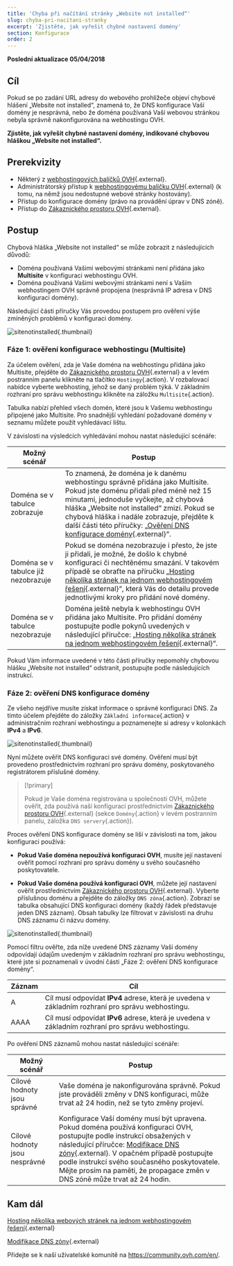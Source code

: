 ```yaml
---
title: 'Chyba při načítání stránky „Website not installed“'
slug: chyba-pri-nacitani-stranky
excerpt: 'Zjistěte, jak vyřešit chybné nastavení domény'
section: Konfigurace
order: 2
---
```


**Poslední aktualizace 05/04/2018**

## Cíl

Pokud se po zadání URL adresy do webového prohlížeče objeví chybové hlášení „Website not installed“, znamená to, že DNS konfigurace Vaší domény je nesprávná, nebo že doména používaná Vaší webovou stránkou nebyla správně nakonfigurována na webhostingu OVH.

**Zjistěte, jak vyřešit chybné nastavení domény, indikované chybovou hláškou „Website not installed“.**

## Prerekvizity

- Některý z [webhostingových balíčků OVH](https://www.ovh.cz/webhosting/){.external}.
- Administrátorský přístup k [webhostingovému balíčku OVH](https://www.ovh.cz/webhosting/){.external} (k tomu, na němž jsou nedostupné webové stránky hostovány).
- Přístup do konfigurace domény (právo na provádění úprav v DNS zóně).
- Přístup do [Zákaznického prostoru OVH](https://www.ovh.com/auth/?action=gotomanager){.external}.

## Postup

Chybová hláška „Website not installed“ se může zobrazit z následujících důvodů:

- Doména používaná Vašimi webovými stránkami není přidána jako **Multisite** v konfiguraci webhostingu OVH.
- Doména používaná Vašimi webovými stránkami není s Vaším webhostingem OVH správně propojena (nesprávná IP adresa v DNS konfiguraci domény).

Následující části příručky Vás provedou postupem pro ověření výše zmíněných problémů v konfiguraci domény.

![sitenotinstalled](images/site-not-installed-webpage.png){.thumbnail}

### Fáze 1: ověření konfigurace webhostingu (Multisite)

Za účelem ověření, zda je Vaše doména na webhostingu přidána jako Multisite, přejděte do [Zákaznického prostoru OVH](https://www.ovh.com/auth/?action=gotomanager){.external} a v levém postranním panelu klikněte na tlačítko `Hostingy`{.action}. V rozbalovací nabídce vyberte webhosting, jehož se daný problém týká. V základním rozhraní pro správu webhostingu klikněte na záložku `Multisite`{.action}.

Tabulka nabízí přehled všech domén, které jsou k Vašemu webhostingu připojené jako Multisite. Pro snadnější vyhledání požadované domény v seznamu můžete použít vyhledávací lištu.

 V závislosti na výsledcích vyhledávání mohou nastat následující scénáře:

|Možný scénář|Postup|
|---|---|
|Doména se v tabulce zobrazuje|To znamená, že doména je k danému webhostingu správně přidána jako Multisite. Pokud jste doménu přidali před méně než 15 minutami, jednoduše vyčkejte, až chybová hláška „Website not installed“ zmizí. Pokud se chybová hláška i nadále zobrazuje, přejděte k další části této příručky: „[Ověření DNS konfigurace domény](https://docs.ovh.com/cz/cs/hosting/chyba-pri-nacitani-stranky/#faze-2-overeni-dns-konfigurace-domeny){.external}“.|
|Doména se v tabulce již nezobrazuje|Pokud se doména nezobrazuje i přesto, že jste ji přidali, je možné, že došlo k chybné konfiguraci či nechtěnému smazání. V takovém případě se obraťte na příručku „[Hosting několika stránek na jednom webhostingovém řešení](https://docs.ovh.com/cz/cs/hosting/konfigurace-multisite-webhosting/){.external}“, která Vás do detailu provede jednotlivými kroky pro přidání nové domény.|
|Doména se v tabulce nezobrazuje|Doména ještě nebyla k webhostingu OVH přidána jako Multisite. Pro přidání domény postupujte podle pokynů uvedených v následující příručce: „[Hosting několika stránek na jednom webhostingovém řešení](https://docs.ovh.com/cz/cs/hosting/konfigurace-multisite-webhosting/){.external}“.|

Pokud Vám informace uvedené v této části příručky nepomohly chybovou hlášku „Website not installed“ odstranit, postupujte podle následujících instrukcí.

### Fáze 2: ověření DNS konfigurace domény

Ze všeho nejdříve musíte získat informace o správné konfiguraci DNS. Za tímto účelem přejděte do záložky `Základní informace`{.action} v administračním rozhraní webhostingu a poznamenejte si adresy v kolonkách **IPv4** a **IPv6**.

![sitenotinstalled](images/site-not-installed-know-a-records.png){.thumbnail}

Nyní můžete ověřit DNS konfiguraci své domény. Ověření musí být provedeno prostřednictvím rozhraní pro správu domény, poskytovaného registrátorem příslušné domény.

> [!primary]
>
> Pokud je Vaše doména registrována u společnosti OVH,  můžete ověřit, zda používá naší konfiguraci prostřednictvím [Zákaznického prostoru OVH](https://www.ovh.com/auth/?action=gotomanager){.external} (sekce `Domény`{.action} v levém postranním panelu, záložka `DNS servery`{.action}). 
>

Proces ověření DNS konfigurace domény se liší v závislosti na tom, jakou konfiguraci používá:

- **Pokud Vaše doména nepoužívá konfiguraci OVH**, musíte její nastavení ověřit pomocí rozhraní pro správu domény u svého současného poskytovatele.

- **Pokud Vaše doména používá konfiguraci OVH**, můžete její nastavení ověřit prostřednictvím [Zákaznického prostoru OVH](https://www.ovh.com/auth/?action=gotomanager){.external}. Vyberte příslušnou doménu a přejděte do záložky `DNS zóna`{.action}. Zobrazí se tabulka obsahující DNS konfiguraci domény (každý řádek představuje jeden DNS záznam). Obsah tabulky lze filtrovat v závislosti na druhu DNS záznamu či názvu domény.

![sitenotinstalled](images/site-not-installed-edit-ovh-dns-zone.png){.thumbnail}

Pomocí filtru ověřte, zda níže uvedené DNS záznamy Vaší domény odpovídají údajům uvedeným v základním rozhraní pro správu webhostingu, které jste si poznamenali v úvodní části „Fáze 2: ověření DNS konfigurace domény“.

|Záznam|Cíl|
|---|---|
|A|Cíl musí odpovídat **IPv4** adrese, která je uvedena v základním rozhraní pro správu webhostingu.|
|AAAA|Cíl musí odpovídat **IPv6** adrese, která je uvedena v základním rozhraní pro správu webhostingu.|

Po ověření DNS záznamů mohou nastat následující scénáře:

|Možný scénář|Postup|
|---|---|
|Cílové hodnoty jsou správné|Vaše doména je nakonfigurována správně.  Pokud jste prováděli změny v DNS konfiguraci, může trvat až 24 hodin, než se tyto změny projeví.|
|Cílové hodnoty jsou nesprávné|Konfigurace Vaší domény musí být upravena. Pokud doména používá konfiguraci OVH, postupujte podle instrukcí obsažených v následující příručce: [Modifikace DNS zóny](https://docs.ovh.com/cz/cs/domains/modifikace-dns-zony/){.external}. V opačném případě postupujte podle instrukcí svého současného poskytovatele. Mějte prosím na paměti, že propagace změn v DNS zóně může trvat až 24 hodin.|

## Kam dál 

[Hosting několika webových stránek na jednom webhostingovém řešení](https://docs.ovh.com/cz/cs/hosting/konfigurace-multisite-webhosting/){.external}

[Modifikace DNS zóny](https://docs.ovh.com/cz/cs/domains/modifikace-dns-zony/){.external}

Přidejte se k naší uživatelské komunitě na <https://community.ovh.com/en/>.